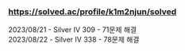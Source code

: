 ### https://solved.ac/profile/k1m2njun/solved

2023/08/21 - Silver IV 309 - 71문제 해결<br>
2023/08/22 - Silver IV 338 - 78문제 해결<br>
